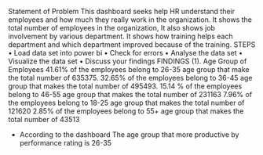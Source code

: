 Statement of Problem
This dashboard seeks help HR understand their employees and how much they really work in the organization. It shows the total number of employees in the organization, It also shows job involvement by various department. It shows how training helps each department and which department improved because of the training.
STEPS
•	Load data set into power bi
•	Check for errors
•	Analyse the data set
•	Visualize the data set
•	Discuss your findings
FINDINGS
(1). Age Group of Employees
41.61% of the employees belong to 26-35 age group that make the total number of 635375.
32.65% of the employees belong to 36-45 age group that makes the total number of 495493.
15.14 % of the employees belong to 46-55 age group that makes the total number of 231163
7.96% of the employees belong to 18-25 age group that makes the total number of 121620
2.85% of the employees belong to 55+ age group that makes the total number of 43513
- According to the dashboard The age group that more productive by performance rating is 26-35
